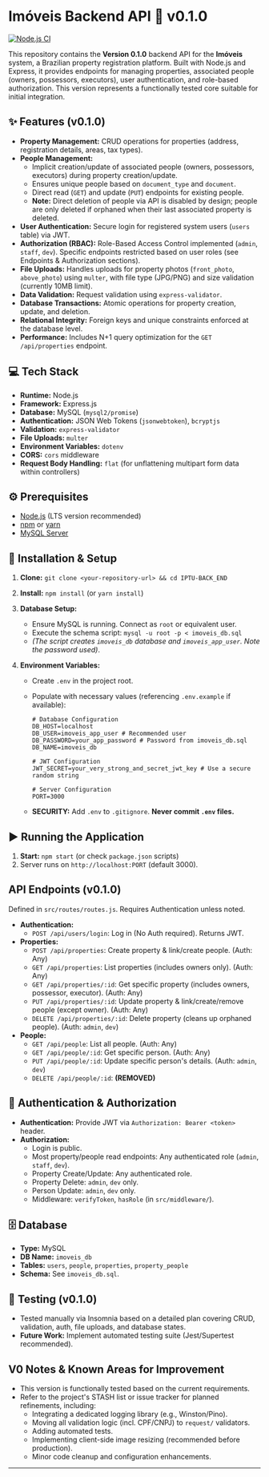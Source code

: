 # Imóveis Backend API 🏢 v0.1.0

[![Node.js CI](https://github.com/<your_username>/<your_repo>/actions/workflows/node.js.yml/badge.svg)](https://github.com/<your_username>/<your_repo>/actions/workflows/node.js.yml) <!-- Optional: Replace with your actual CI badge URL -->

This repository contains the **Version 0.1.0** backend API for the **Imóveis** system, a Brazilian property registration platform. Built with Node.js and Express, it provides endpoints for managing properties, associated people (owners, possessors, executors), user authentication, and role-based authorization. This version represents a functionally tested core suitable for initial integration.

## ✨ Features (v0.1.0)

- **Property Management:** CRUD operations for properties (address, registration details, areas, tax types).
- **People Management:**
  - Implicit creation/update of associated people (owners, possessors, executors) during property creation/update.
  - Ensures unique people based on `document_type` and `document`.
  - Direct read (`GET`) and update (`PUT`) endpoints for existing people.
  - **Note:** Direct deletion of people via API is disabled by design; people are only deleted if orphaned when their last associated property is deleted.
- **User Authentication:** Secure login for registered system users (`users` table) via JWT.
- **Authorization (RBAC):** Role-Based Access Control implemented (`admin`, `staff`, `dev`). Specific endpoints restricted based on user roles (see Endpoints & Authorization sections).
- **File Uploads:** Handles uploads for property photos (`front_photo`, `above_photo`) using `multer`, with file type (JPG/PNG) and size validation (currently 10MB limit).
- **Data Validation:** Request validation using `express-validator`.
- **Database Transactions:** Atomic operations for property creation, update, and deletion.
- **Relational Integrity:** Foreign keys and unique constraints enforced at the database level.
- **Performance:** Includes N+1 query optimization for the `GET /api/properties` endpoint.

## 💻 Tech Stack

- **Runtime:** Node.js
- **Framework:** Express.js
- **Database:** MySQL (`mysql2/promise`)
- **Authentication:** JSON Web Tokens (`jsonwebtoken`), `bcryptjs`
- **Validation:** `express-validator`
- **File Uploads:** `multer`
- **Environment Variables:** `dotenv`
- **CORS:** `cors` middleware
- **Request Body Handling:** `flat` (for unflattening multipart form data within controllers)

## ⚙️ Prerequisites

- [Node.js](https://nodejs.org/) (LTS version recommended)
- [npm](https://www.npmjs.com/) or [yarn](https://yarnpkg.com/)
- [MySQL Server](https://dev.mysql.com/downloads/mysql/)

## 🚀 Installation & Setup

1.  **Clone:** `git clone <your-repository-url> && cd IPTU-BACK_END`
2.  **Install:** `npm install` (or `yarn install`)
3.  **Database Setup:**
    - Ensure MySQL is running. Connect as `root` or equivalent user.
    - Execute the schema script: `mysql -u root -p < imoveis_db.sql`
    - _(The script creates `imoveis_db` database and `imoveis_app_user`. Note the password used)_.
4.  **Environment Variables:**

    - Create `.env` in the project root.
    - Populate with necessary values (referencing `.env.example` if available):

      ```dotenv
      # Database Configuration
      DB_HOST=localhost
      DB_USER=imoveis_app_user # Recommended user
      DB_PASSWORD=your_app_password # Password from imoveis_db.sql
      DB_NAME=imoveis_db

      # JWT Configuration
      JWT_SECRET=your_very_strong_and_secret_jwt_key # Use a secure random string

      # Server Configuration
      PORT=3000
      ```

    - **SECURITY:** Add `.env` to `.gitignore`. **Never commit `.env` files.**

## ▶️ Running the Application

1.  **Start:** `npm start` (or check `package.json` scripts)
2.  Server runs on `http://localhost:PORT` (default 3000).

## API Endpoints (v0.1.0)

Defined in `src/routes/routes.js`. Requires Authentication unless noted.

- **Authentication:**
  - `POST /api/users/login`: Log in (No Auth required). Returns JWT.
- **Properties:**
  - `POST /api/properties`: Create property & link/create people. (Auth: Any)
  - `GET /api/properties`: List properties (includes owners only). (Auth: Any)
  - `GET /api/properties/:id`: Get specific property (includes owners, possessor, executor). (Auth: Any)
  - `PUT /api/properties/:id`: Update property & link/create/remove people (except owner). (Auth: Any)
  - `DELETE /api/properties/:id`: Delete property (cleans up orphaned people). (Auth: `admin`, `dev`)
- **People:**
  - `GET /api/people`: List all people. (Auth: Any)
  - `GET /api/people/:id`: Get specific person. (Auth: Any)
  - `PUT /api/people/:id`: Update specific person's details. (Auth: `admin`, `dev`)
  - `DELETE /api/people/:id`: **(REMOVED)**

## 🔐 Authentication & Authorization

- **Authentication:** Provide JWT via `Authorization: Bearer <token>` header.
- **Authorization:**
  - Login is public.
  - Most property/people read endpoints: Any authenticated role (`admin`, `staff`, `dev`).
  - Property Create/Update: Any authenticated role.
  - Property Delete: `admin`, `dev` only.
  - Person Update: `admin`, `dev` only.
  - Middleware: `verifyToken`, `hasRole` (in `src/middleware/`).

## 🗄️ Database

- **Type:** MySQL
- **DB Name:** `imoveis_db`
- **Tables:** `users`, `people`, `properties`, `property_people`
- **Schema:** See `imoveis_db.sql`.

## 🧪 Testing (v0.1.0)

- Tested manually via Insomnia based on a detailed plan covering CRUD, validation, auth, file uploads, and database states.
- **Future Work:** Implement automated testing suite (Jest/Supertest recommended).

## V0 Notes & Known Areas for Improvement

- This version is functionally tested based on the current requirements.
- Refer to the project's STASH list or issue tracker for planned refinements, including:
  - Integrating a dedicated logging library (e.g., Winston/Pino).
  - Moving all validation logic (incl. CPF/CNPJ) to `request/` validators.
  - Adding automated tests.
  - Implementing client-side image resizing (recommended before production).
  - Minor code cleanup and configuration enhancements.

---
